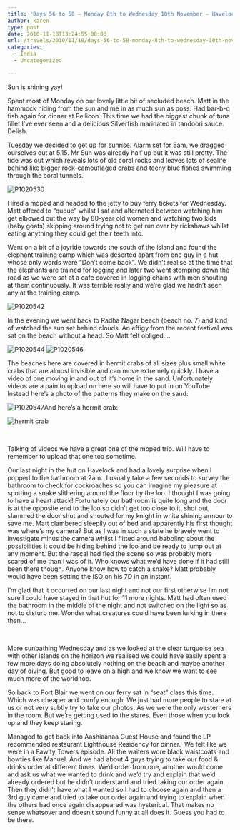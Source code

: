 ```yaml
---
title: 'Days 56 to 58 – Monday 8th to Wednesday 10th November – Havelock Island & Port Blair'
author: karen
type: post
date: 2010-11-18T13:24:55+00:00
url: /travels/2010/11/18/days-56-to-58-monday-8th-to-wednesday-10th-november-havelock-island-port-blair/
categories:
  - India
  - Uncategorized

---
```

Sun is shining yay!

Spent most of Monday on our lovely little bit of secluded beach. Matt in the hammock hiding from the sun and me in as much sun as poss. Had bar-b-q fish again for dinner at Pellicon. This time we had the biggest chunk of tuna fillet I’ve ever seen and a delicious Silverfish marinated in tandoori sauce.&nbsp; Delish.

Tuesday we decided to get up for sunrise. Alarm set for 5am, we dragged ourselves out at 5.15. Mr Sun was already half up but it was still pretty. The tide was out which reveals lots of old coral rocks and leaves lots of sealife behind like bigger rock-camouflaged crabs and teeny blue fishes swimming through the coral tunnels. 

![P1020530](/travels-wp-content/uploads/2010/11/P1020530.jpg) 

Hired a moped and headed to the jetty to buy ferry tickets for Wednesday. Matt offered to “queue” whilst I sat and alternated between watching him get elbowed out the way by 80-year old women and watching two kids (baby goats) skipping around trying not to get run over by rickshaws whilst eating anything they could get their teeth into. 

Went on a bit of a joyride towards the south of the island and found the elephant training camp which was deserted apart from one guy in a hut whose only words were “Don’t come back”. We didn’t realise at the time that the elephants are trained for logging and later two went stomping down the road as we were sat at a cafe covered in logging chains with men shouting at them continuously. It was terrible really and we’re glad we hadn’t seen any at the training camp.

![P1020542](/travels-wp-content/uploads/2010/11/P1020542.jpg)&nbsp;

In the evening we went back to Radha Nagar beach (beach no. 7) and kind of watched the sun set behind clouds. An effigy from the recent festival was sat on the beach without a head. So Matt felt obliged….

![P1020544](/travels-wp-content/uploads/2010/11/P1020544.jpg) ![P1020546](/travels-wp-content/uploads/2010/11/P1020546.jpg)&nbsp;

The beaches here are covered in hermit crabs of all sizes plus small white crabs that are almost invisible and can move extremely quickly. I have a video of one moving in and out of it’s home in the sand. Unfortunately videos are a pain to upload on here so will have to put in on YouTube. Instead here’s a photo of the patterns they make on the sand:

![P1020547](/travels-wp-content/uploads/2010/11/P1020547.jpg)And here’s a hermit crab:

![hermit crab](/travels-wp-content/uploads/2010/11/P1020303.jpg)&nbsp; 

&nbsp;

Talking of videos we have a great one of the moped trip. Will have to remember to upload that one too sometime.

Our last night in the hut on Havelock and had a lovely surprise when I popped to the bathroom at 2am.&nbsp; I usually take a few seconds to survey the bathroom to check for cockroaches so you can imagine my pleasure at spotting a snake slithering around the floor by the loo. I thought I was going to have a heart attack! Fortunately our bathroom is quite long and the door is at the opposite end to the loo so didn’t get too close to it, shot out, slammed the door shut and shouted for my knight in white shining armour to save me. Matt clambered sleepily out of bed and apparently his first thought was where’s my camera? But as I was in such a state he bravely went to investigate minus the camera whilst I flitted around babbling about the possibilities it could be hiding behind the loo and be ready to jump out at any moment. But the rascal had fled the scene so was probably more scared of me than I was of it. Who knows what we’d have done if it had still been there though. Anyone know how to catch a snake? Matt probably would have been setting the ISO on his 7D in an instant.

I’m glad that it occurred on our last night and not our first otherwise I’m not sure I could have stayed in that hut for 11 more nights. Matt had often used the bathroom in the middle of the night and not switched on the light so as not to disturb me. Wonder what creatures could have been lurking in there then…

&nbsp;

More sunbathing Wednesday and as we looked at the clear turquoise sea with other islands on the horizon we realised we could have easily spent a few more days doing absolutely nothing on the beach and maybe another day of diving. But good to leave on a high and we know we want to see much more of the world too.

So back to Port Blair we went on our ferry sat in “seat” class this time. Which was cheaper and comfy enough. We just had more people to stare at us or not very subtly try to take our photos. As we were the only westerners in the room. But we’re getting used to the stares. Even those when you look up and they keep staring.

Managed to get back into Aashiaanaa Guest House and found the LP recommended restaurant Lighthouse Residency for dinner.&nbsp; We felt like we were in a Fawlty Towers episode. All the waiters wore black waistcoats and bowties like Manuel. And we had about 4 guys trying to take our food & drinks order at different times. We’d order from one, another would come and ask us what we wanted to drink and we’d try and explain that we’d already ordered but he didn’t understand and tried taking our order again. Then they didn’t have what I wanted so I had to choose again and then a 3rd guy came and tried to take our order again and trying to explain when the others had once again disappeared was hysterical. That makes no sense whatsover and doesn’t sound funny at all does it. Guess you had to be there.

 [1]: http://www.mattburns.co.uk/travels/wp-content/uploads/2010/11/P1020530.jpg
 [2]: http://www.mattburns.co.uk/travels/wp-content/uploads/2010/11/P1020542.jpg
 [3]: http://www.mattburns.co.uk/travels/wp-content/uploads/2010/11/P1020544.jpg
 [4]: http://www.mattburns.co.uk/travels/wp-content/uploads/2010/11/P1020546.jpg
 [5]: http://www.mattburns.co.uk/travels/wp-content/uploads/2010/11/P1020547.jpg
 [6]: http://www.mattburns.co.uk/travels/wp-content/uploads/2010/11/P1020303.jpg